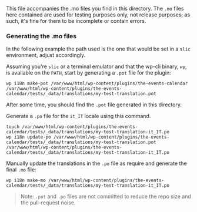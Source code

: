 This file accompanies the .mo files you find in this directory.
The `.mo` files here contained are used for testing purposes only, not release purposes; as such, it's fine for them to be incomplete or contain errors.

### Generating the .mo files
In the following example the path used is the one that would be set in a `slic` environment, adjust accordingly.

Assuming you're `slic` or a terminal emulator and that the wp-cli binary, `wp`, is available on the `PATH`, start by generating a `.pot` file for the plugin:

	wp i18n make-pot /var/www/html/wp-content/plugins/the-events-calendar /var/www/html/wp-content/plugins/the-events-calendar/tests/_data/translations/my-test-translation.pot

After some time, you should find the `.pot` file generated in this directory.

Generate a `.po` file for the `it_IT` locale using this command.

	touch /var/www/html/wp-content/plugins/the-events-calendar/tests/_data/translations/my-test-translation-it_IT.po
	wp i18n update-po /var/www/html/wp-content/plugins/the-events-calendar/tests/_data/translations/my-test-translation.pot /var/www/html/wp-content/plugins/the-events-calendar/tests/_data/translations/my-test-translation-it_IT.po

Manually update the translations in the `.po` file as require and generate the final `.mo` file:

	wp i18n make-mo /var/www/html/wp-content/plugins/the-events-calendar/tests/_data/translations/my-test-translation-it_IT.po

> Note: `.pot` and `.po` files are not committed to reduce the repo size and the pull-request noise.